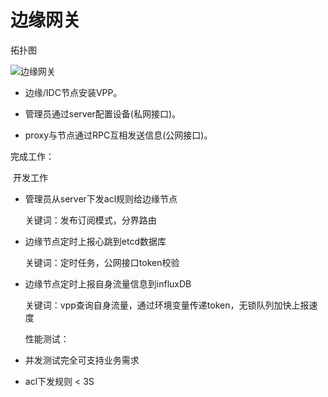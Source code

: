 # 边缘网关

拓扑图

![边缘网关](C:\Users\nt806\Desktop\笔记\笔记\边缘网关.jpg)

* 边缘/IDC节点安装VPP。

* 管理员通过server配置设备(私网接口)。
* proxy与节点通过RPC互相发送信息(公网接口)。

完成工作：

​	开发工作

* 管理员从server下发acl规则给边缘节点

    关键词：发布订阅模式，分界路由

* 边缘节点定时上报心跳到etcd数据库

    关键词：定时任务，公网接口token校验

* 边缘节点定时上报自身流量信息到influxDB

    关键词：vpp查询自身流量，通过环境变量传递token，无锁队列加快上报速度

    性能测试：

* 并发测试完全可支持业务需求

* acl下发规则 < 3S
